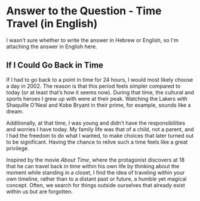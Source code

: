 # Answer to the Question - Time Travel (in English)

I wasn't sure whether to write the answer in Hebrew or English, so I'm attaching the answer in English here.

## If I Could Go Back in Time

If I had to go back to a point in time for 24 hours, I would most likely choose a day in 2002. The reason is that this period feels simpler compared to today (or at least that’s how it seems now). During that time, the cultural and sports heroes I grew up with were at their peak. Watching the Lakers with Shaquille O'Neal and Kobe Bryant in their prime, for example, sounds like a dream.

Additionally, at that time, I was young and didn’t have the responsibilities and worries I have today. My family life was that of a child, not a parent, and I had the freedom to do what I wanted, to make choices that later turned out to be significant. Having the chance to relive such a time feels like a great privilege.

Inspired by the movie *About Time*, where the protagonist discovers at 18 that he can travel back in time within his own life by thinking about the moment while standing in a closet, I find the idea of traveling within your own timeline, rather than to a distant past or future, a humble yet magical concept. Often, we search for things outside ourselves that already exist within us but are forgotten.
